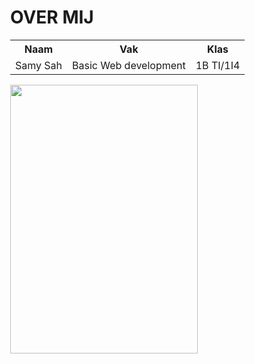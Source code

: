 <!DOCTYPE html>
<html lang="en">
<head>
	<meta charset="utf-8">
</head>
<body>
  <table>
	<h1>OVER MIJ</h1>
    <tr>
      <th>Naam</th>
      <th>Vak</th>
      <th>Klas</th>
    </tr>
    <tr>
      <td>Samy Sah</td>
      <td>Basic Web development</td>
      <td>1B TI/1I4</td>
	</table>
	<body style="margin: 0px;"><img style="-webkit-user-select: none;margin: auto;cursor: zoom-in;"src="https://user-images.githubusercontent.com/55875247/66201841-8f9d8180-e6a4-11e9-8166-34cfce20c650.jpg"width="300" height="430">
</body>
</html>
